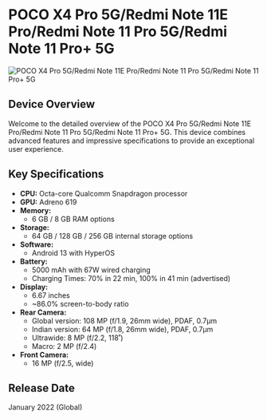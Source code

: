 # POCO X4 Pro 5G/Redmi Note 11E Pro/Redmi Note 11 Pro 5G/Redmi Note 11 Pro+ 5G

![POCO X4 Pro 5G/Redmi Note 11E Pro/Redmi Note 11 Pro 5G/Redmi Note 11 Pro+ 5G](https://i.ibb.co/cchT0vx/pms-1649416930-26691821.png)

## Device Overview
Welcome to the detailed overview of the POCO X4 Pro 5G/Redmi Note 11E Pro/Redmi Note 11 Pro 5G/Redmi Note 11 Pro+ 5G. This device combines advanced features and impressive specifications to provide an exceptional user experience.


## Key Specifications

- **CPU:** Octa-core Qualcomm Snapdragon processor
- **GPU:** Adreno 619
- **Memory:** 
  - 6 GB / 8 GB RAM options
- **Storage:** 
  - 64 GB / 128 GB / 256 GB internal storage options
- **Software:** 
  - Android 13 with HyperOS
- **Battery:** 
  - 5000 mAh with 67W wired charging
  - Charging Times: 70% in 22 min, 100% in 41 min (advertised)
- **Display:** 
  - 6.67 inches
  - ~86.0% screen-to-body ratio
- **Rear Camera:** 
  - Global version: 108 MP (f/1.9, 26mm wide), PDAF, 0.7µm
  - Indian version: 64 MP (f/1.8, 26mm wide), PDAF, 0.7µm
  - Ultrawide: 8 MP (f/2.2, 118˚)
  - Macro: 2 MP (f/2.4)
- **Front Camera:** 
  - 16 MP (f/2.5, wide)


## Release Date
January 2022 (Global)